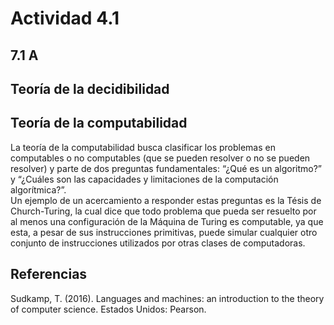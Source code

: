 # Actividad 4.1

## 7.1 A

## Teoría de la decidibilidad

## Teoría de la computabilidad
La teoría de la computabilidad busca clasificar los problemas en computables o no computables (que se pueden resolver o no se pueden resolver) y parte de dos preguntas fundamentales: “¿Qué es un algoritmo?” y “¿Cuáles son las capacidades y limitaciones de la computación algorítmica?”.   
Un ejemplo de un acercamiento a responder estas preguntas es la Tésis de Church-Turing, la cual dice que todo problema que pueda ser resuelto por al menos una configuración de la Máquina de Turing es computable, ya que esta, a pesar de sus instrucciones primitivas, puede simular cualquier otro conjunto de instrucciones utilizados por otras clases de computadoras.  

## Referencias
Sudkamp, T. (2016). Languages and machines: an introduction to the theory of computer science. Estados Unidos: Pearson.

